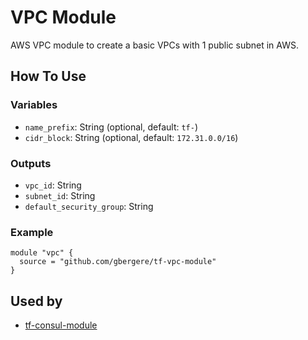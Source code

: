 # VPC Module

AWS VPC module to create a basic VPCs with 1 public subnet in AWS.

## How To Use

### Variables
* `name_prefix`: String (optional, default: `tf-`)
* `cidr_block`: String (optional, default: `172.31.0.0/16`)

### Outputs
* `vpc_id`: String 
* `subnet_id`: String
* `default_security_group`: String

### Example
```hcl
module "vpc" {
  source = "github.com/gbergere/tf-vpc-module"
}
```

## Used by
* [tf-consul-module](https://github.com/gbergere/tf-consul-module)
